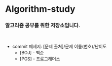 # Algorithm-study
### 알고리즘 공부를 위한 저장소입니다.
<br>

* commit 메세지: [문제 출처]/문제 이름(번호)/난이도
    * [BOJ] - 백준
    * [PGS] - 프로그래머스

